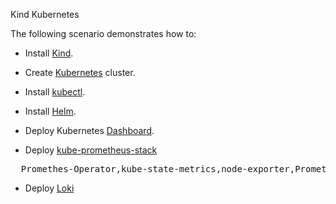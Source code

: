 Kind Kubernetes

The following scenario demonstrates how to:


- Install [Kind](https://kind.sigs.k8s.io/docs/user/quick-start/).

- Create [Kubernetes](https://kubernetes.io/)  cluster.

- Install [kubectl](https://kubernetes.io/docs/tasks/tools/install-kubectl/).

- Install [Helm](https://helm.sh/docs/intro/install/).

- Deploy Kubernetes [Dashboard](https://helm.sh/docs/intro/install/).

- Deploy [kube-prometheus-stack](https://github.com/prometheus-community/helm-charts/tree/main/charts/kube-prometheus-stack)
<pre class="file">
  Promethes-Operator,kube-state-metrics,node-exporter,Prometheus,Grafana,Alertmanager
</pre>

- Deploy [Loki](https://grafana.com/oss/loki/)

